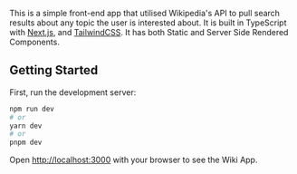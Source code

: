 This is a simple front-end app that utilised Wikipedia's API to pull search results about any topic the user is interested about. It is built in TypeScript with [Next.js](https://nextjs.org/), and [TailwindCSS](https://tailwindcss.com/). It has both Static and Server Side Rendered Components.

## Getting Started

First, run the development server:

```bash
npm run dev
# or
yarn dev
# or
pnpm dev
```

Open [http://localhost:3000](http://localhost:3000) with your browser to see the Wiki App.
